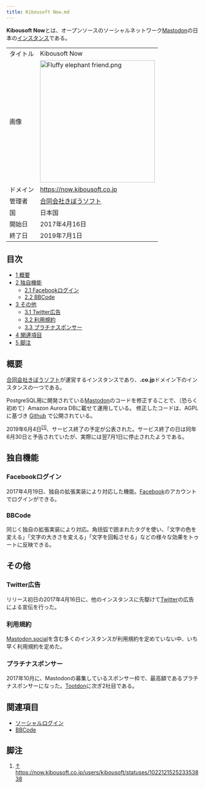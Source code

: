```yaml
---
title: Kibousoft Now.md
---
```

<div>

**Kibousoft Now**とは、オープンソースのソーシャルネットワーク[Mastodon](/Mastodon "Mastodon")の日本の[インスタンス](/%E3%82%A4%E3%83%B3%E3%82%B9%E3%82%BF%E3%83%B3%E3%82%B9 "インスタンス")である。

|          |                                                                                                                                                                                                                                                                                                                                                                     |
|----------|---------------------------------------------------------------------------------------------------------------------------------------------------------------------------------------------------------------------------------------------------------------------------------------------------------------------------------------------------------------------|
| タイトル | Kibousoft Now                                                                                                                                                                                                                                                                                                                                                       |
| 画像     | [<img src="/images/thumb/7/77/Fluffy_elephant_friend.png/300px-Fluffy_elephant_friend.png" srcset="/images/thumb/7/77/Fluffy_elephant_friend.png/450px-Fluffy_elephant_friend.png 1.5x, /images/7/77/Fluffy_elephant_friend.png 2x" width="300" height="319" alt="Fluffy elephant friend.png" />](/%E3%83%95%E3%82%A1%E3%82%A4%E3%83%AB:Fluffy_elephant_friend.png) |
| ドメイン | <a href="https://now.kibousoft.co.jp" rel="nofollow">https://now.kibousoft.co.jp</a>                                                                                                                                                                                                                                                                                |
| 管理者   | [合同会社きぼうソフト](/%E5%90%88%E5%90%8C%E4%BC%9A%E7%A4%BE%E3%81%8D%E3%81%BC%E3%81%86%E3%82%BD%E3%83%95%E3%83%88 "合同会社きぼうソフト")                                                                                                                                                                                                                          |
| 国       | 日本国                                                                                                                                                                                                                                                                                                                                                              |
| 開始日   | 2017年4月16日                                                                                                                                                                                                                                                                                                                                                       |
| 終了日   | 2019年7月1日                                                                                                                                                                                                                                                                                                                                                        |

  

<div>

<div lang="ja" dir="ltr">

## 目次

</div>

-   [1 概要](#.E6.A6.82.E8.A6.81)
-   [2 独自機能](#.E7.8B.AC.E8.87.AA.E6.A9.9F.E8.83.BD)
    -   [2.1 Facebookログイン](#Facebook.E3.83.AD.E3.82.B0.E3.82.A4.E3.83.B3)
    -   [2.2 BBCode](#BBCode)
-   [3 その他](#.E3.81.9D.E3.81.AE.E4.BB.96)
    -   [3.1 Twitter広告](#Twitter.E5.BA.83.E5.91.8A)
    -   [3.2 利用規約](#.E5.88.A9.E7.94.A8.E8.A6.8F.E7.B4.84)
    -   [3.3 プラチナスポンサー](#.E3.83.97.E3.83.A9.E3.83.81.E3.83.8A.E3.82.B9.E3.83.9D.E3.83.B3.E3.82.B5.E3.83.BC)
-   [4 関連項目](#.E9.96.A2.E9.80.A3.E9.A0.85.E7.9B.AE)
-   [5 脚注](#.E8.84.9A.E6.B3.A8)

</div>

## 概要

[合同会社きぼうソフト](/%E5%90%88%E5%90%8C%E4%BC%9A%E7%A4%BE%E3%81%8D%E3%81%BC%E3%81%86%E3%82%BD%E3%83%95%E3%83%88 "合同会社きぼうソフト")が運営するインスタンスであり、**.co.jp**ドメイン下のインスタンスの一つである。

PostgreSQL用に開発されている[Mastodon](/Mastodon "Mastodon")のコードを修正することで、（恐らく初めて）Amazon Aurora DBに載せて運用している。 修正したコードは、AGPLに基づき <a href="https://github.com/kibousoft/mastodon" rel="nofollow">Github</a> で公開されている。

2019年6月4日<sup>[\[1\]](#cite_note-1)</sup>、サービス終了の予定が公表された。サービス終了の日は同年6月30日と予告されていたが、実際には翌7月1日に停止されたようである。

## 独自機能

### Facebookログイン

2017年4月19日、独自の拡張実装により対応した機能。[Facebook](/Facebook "Facebook")のアカウントでログインができる。

### BBCode

同じく独自の拡張実装により対応。角括弧で囲まれたタグを使い、「文字の色を変える」「文字の大きさを変える」「文字を回転させる」などの様々な効果をトゥートに反映できる。

## その他

### Twitter広告

リリース初日の2017年4月16日に、他のインスタンスに先駆けて[Twitter](/Twitter "Twitter")の広告による宣伝を行った。

### 利用規約

[Mastodon.social](/Mastodon.social "Mastodon.social")を含む多くのインスタンスが利用規約を定めていない中、いち早く利用規約を定めた。

### プラチナスポンサー

2017年10月に、Mastodonの募集しているスポンサー枠で、最高額であるプラチナスポンサーになった。[Tootdon](/Tootdon "Tootdon")に次ぎ2社目である。

## 関連項目

-   [ソーシャルログイン](/%E9%80%A3%E6%90%BA%E3%83%AD%E3%82%B0%E3%82%A4%E3%83%B3 "連携ログイン")
-   [BBCode](/BBCode "BBCode")

## 脚注

<div>

1.  [↑](#cite_ref-1) <a href="https://now.kibousoft.co.jp/users/kibousoft/statuses/102212152523353838" rel="nofollow">https://now.kibousoft.co.jp/users/kibousoft/statuses/102212152523353838</a>

</div>

</div>
